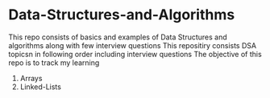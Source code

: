 # Data-Structures-and-Algorithms
This repo consists of basics and examples of Data Structures and algorithms along with few interview questions 
This repositiry consists DSA topicsn in following order including interview questions
The objective of this repo is to track my learning
1. Arrays
2. Linked-Lists
